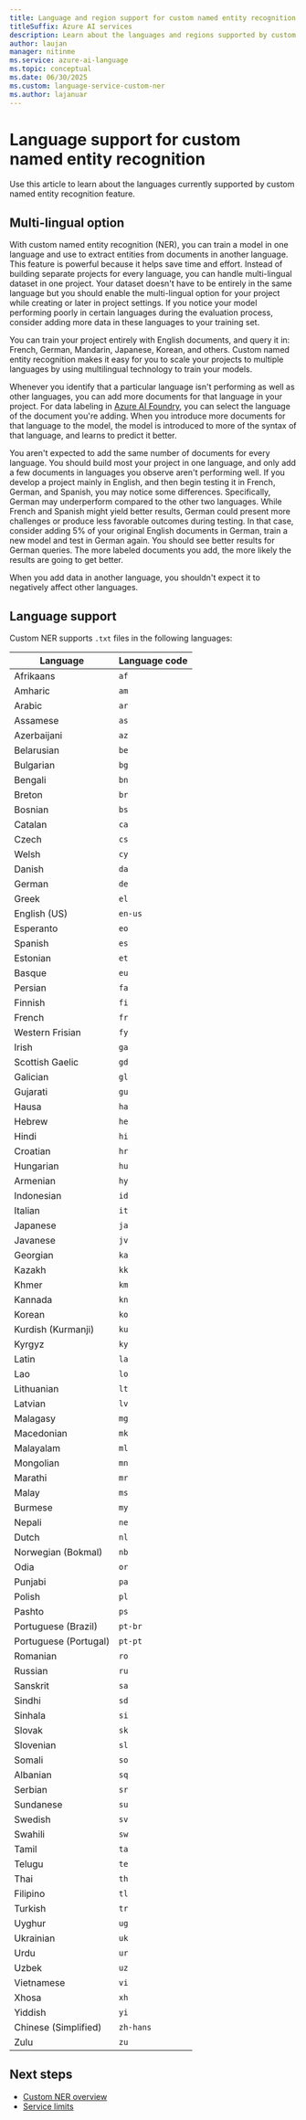 ```yaml
---
title: Language and region support for custom named entity recognition
titleSuffix: Azure AI services
description: Learn about the languages and regions supported by custom named entity recognition.
author: laujan
manager: nitinme
ms.service: azure-ai-language
ms.topic: conceptual
ms.date: 06/30/2025
ms.custom: language-service-custom-ner
ms.author: lajanuar
---
```


# Language support for custom named entity recognition

Use this article to learn about the languages currently supported by custom named entity recognition feature.

## Multi-lingual option

With custom named entity recognition (NER), you can train a model in one language and use to extract entities from documents in another language. This feature is powerful because it helps save time and effort. Instead of building separate projects for every language, you can handle multi-lingual dataset in one project. Your dataset doesn't have to be entirely in the same language but you should enable the multi-lingual option for your project while creating or later in project settings. If you notice your model performing poorly in certain languages during the evaluation process, consider adding more data in these languages to your training set.


You can train your project entirely with English documents, and query it in: French, German, Mandarin, Japanese, Korean, and others. Custom named entity recognition 
makes it easy for you to scale your projects to multiple languages by using multilingual technology to train your models.

Whenever you identify that a particular language isn't performing as well as other languages, you can add more documents for that language in your project. For data labeling in [Azure AI Foundry](https://ai.azure.com/), you can select the language of the document you're adding. When you introduce more documents for that language to the model, the model is introduced to more of the syntax of that language, and learns to predict it better.

You aren't expected to add the same number of documents for every language. You should build most your project in one language, and only add a few documents in languages you observe aren't performing well. If you develop a project mainly in English, and then begin testing it in French, German, and Spanish, you may notice some differences. Specifically, German may underperform compared to the other two languages. While French and Spanish might yield better results, German could present more challenges or produce less favorable outcomes during testing. In that case, consider adding 5% of your original English documents in German, train a new model and test in German again. You should see better results for German queries. The more labeled documents you add, the more likely the results are going to get better. 

When you add data in another language, you shouldn't expect it to negatively affect other languages. 

## Language support

Custom NER supports `.txt` files in the following languages:

| Language | Language code |
| --- | --- |
| Afrikaans | `af` |
| Amharic | `am` |
| Arabic | `ar` |
| Assamese | `as` |
| Azerbaijani | `az` |
| Belarusian | `be` |
| Bulgarian | `bg` |
| Bengali | `bn` |
| Breton | `br` |
| Bosnian | `bs` |
| Catalan | `ca` |
| Czech | `cs` |
| Welsh | `cy` |
| Danish | `da` |
| German | `de` 
| Greek | `el` |
| English (US) | `en-us` |
| Esperanto | `eo` |
| Spanish | `es` |
| Estonian | `et` |
| Basque | `eu` |
| Persian | `fa` |
| Finnish | `fi` |
| French | `fr` |
| Western Frisian | `fy` |
| Irish | `ga` |
| Scottish Gaelic | `gd` |
| Galician | `gl` |
| Gujarati | `gu` |
| Hausa | `ha` |
| Hebrew | `he` |
| Hindi | `hi` |
| Croatian | `hr` |
| Hungarian | `hu` |
| Armenian | `hy` |
| Indonesian | `id` |
| Italian | `it` |
| Japanese | `ja` |
| Javanese | `jv` |
| Georgian | `ka` |
| Kazakh | `kk` |
| Khmer | `km` |
| Kannada | `kn` |
| Korean | `ko` |
| Kurdish (Kurmanji) | `ku` |
| Kyrgyz | `ky` |
| Latin | `la` |
| Lao | `lo` |
| Lithuanian | `lt` |
| Latvian | `lv` |
| Malagasy | `mg` |
| Macedonian | `mk` |
| Malayalam | `ml` |
| Mongolian | `mn` |
| Marathi | `mr` |
| Malay | `ms` |
| Burmese | `my` |
| Nepali | `ne` |
| Dutch | `nl` |
| Norwegian (Bokmal) | `nb` |
| Odia | `or` |
| Punjabi | `pa` |
| Polish | `pl` |
| Pashto | `ps` |
| Portuguese (Brazil) | `pt-br` |
| Portuguese (Portugal) | `pt-pt` |
| Romanian | `ro` |
| Russian | `ru` |
| Sanskrit | `sa` |
| Sindhi | `sd` |
| Sinhala | `si` |
| Slovak | `sk` |
| Slovenian | `sl` |
| Somali | `so` |
| Albanian | `sq` |
| Serbian | `sr` |
| Sundanese | `su` |
| Swedish | `sv` |
| Swahili | `sw` |
| Tamil | `ta` |
| Telugu | `te` |
| Thai | `th` |
| Filipino | `tl` |
| Turkish | `tr` |
| Uyghur | `ug` |
| Ukrainian | `uk` |
| Urdu | `ur` |
| Uzbek | `uz` |
| Vietnamese | `vi` |
| Xhosa | `xh` |
| Yiddish | `yi` |
| Chinese (Simplified) | `zh-hans` |
| Zulu | `zu` | 

## Next steps

* [Custom NER overview](overview.md)
* [Service limits](service-limits.md)

